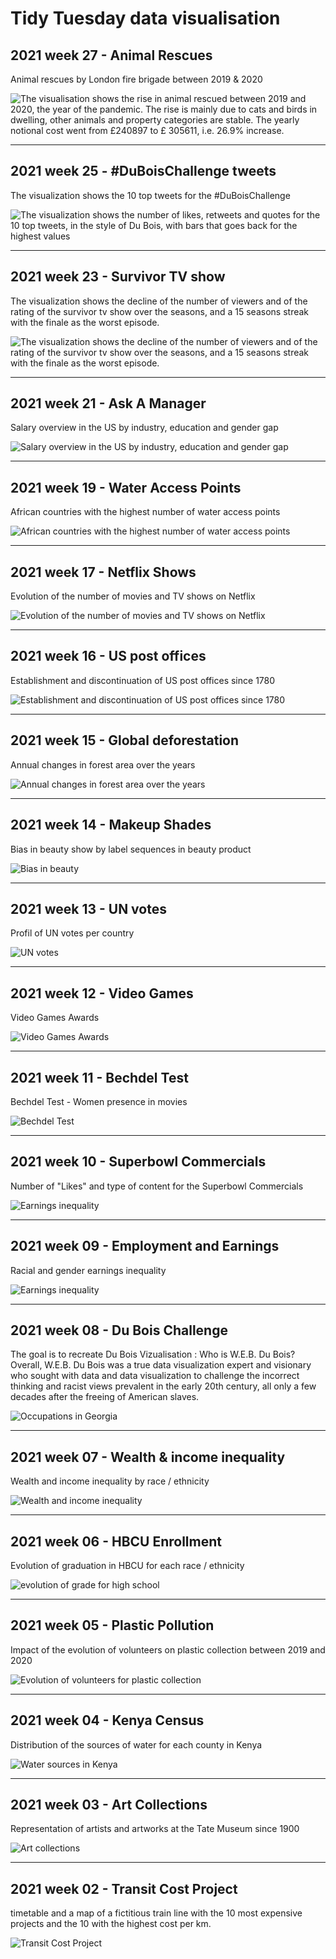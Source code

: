 # Tidy Tuesday data visualisation

## 2021 week 27 - Animal Rescues

Animal rescues by London fire brigade between 2019 & 2020

![The visualisation shows the rise in animal rescued between 2019 and 2020, the year of the pandemic. The rise is mainly due to cats and birds in dwelling, other animals and property categories are stable. The yearly notional cost went from £240897 to £ 305611, i.e. 26.9% increase.](/2021/2021-27-animal_rescues/animal_rescues.png)

----

## 2021 week 25 - #DuBoisChallenge tweets

The visualization shows the 10 top tweets for the #DuBoisChallenge

![The visualization shows the number of likes, retweets and quotes for the 10 top tweets, in the style of Du Bois, with bars that goes back for the highest values](/2021/2021-25-DuBoisChallenge_tweets/dubois_tweets.png)

----

## 2021 week 23 - Survivor TV show

The visualization shows the decline of the number of viewers and of the rating of the survivor tv show over the seasons, and a 15 seasons streak with the finale as the worst episode.

![The visualization shows the decline of the number of viewers and of the rating of the survivor tv show over the seasons, and a 15 seasons streak with the finale as the worst episode.](/2021/2021-23-survivor_tv_show/survivor.png)

----

## 2021 week 21 - Ask A Manager

Salary overview in the US by industry, education and gender gap

![Salary overview in the US by industry, education and gender gap](/2021/2021-21-ask_a_manager/ask_manager.png)

----

## 2021 week 19 - Water Access Points

African countries with the highest number of water access points

![African countries with the highest number of water access points](/2021/2021-19-water_access_points/water_access_points.png)

----

## 2021 week 17 - Netflix Shows

Evolution of the number of movies and TV shows on Netflix

![Evolution of the number of movies and TV shows on Netflix](/2021/2021-17-Netflix_shows/netflix_shows.png)

----

## 2021 week 16 - US post offices

Establishment and discontinuation of US post offices since 1780

![Establishment and discontinuation of US post offices since 1780](/2021/2021-16-post_offices/post_offices.png)

----

## 2021 week 15 - Global deforestation

Annual changes in forest area over the years

![Annual changes in forest area over the years](/2021/2021-15-global_deforestation/deforestation.png)

----

## 2021 week 14 - Makeup Shades

Bias in beauty show by label sequences  in beauty product

![Bias in beauty](/2021/2021-14-makeup_shades/makeup_shades.png)

----

## 2021 week 13 - UN votes

Profil of UN votes per country

![UN votes](/2021/2021-13-UN_votes/un_votes.png)

----

## 2021 week 12 - Video Games

Video Games Awards

![Video Games Awards](/2021/2021-12-video_games/video_games.png)

----

## 2021 week 11 - Bechdel Test

Bechdel Test - Women presence in movies

![Bechdel Test](/2021/2021-11-Bechdel-test/bechdel_test.png)

----

## 2021 week 10 - Superbowl Commercials

Number of "Likes" and type of content for the Superbowl Commercials

![Earnings inequality](/2021/2021-10-Superbowl-commercials/superbowl_commercials.png)

----

## 2021 week 09 - Employment and Earnings

Racial and gender earnings inequality

![Earnings inequality](/2021/2021-09-Employment-earnings/bls_earnings_single.png)

----

## 2021 week 08 - Du Bois Challenge

The goal is to recreate Du Bois Vizualisation :
Who is W.E.B. Du Bois?
Overall, W.E.B. Du Bois was a true data visualization expert and visionary who sought with data and data visualization to challenge the incorrect thinking and racist views prevalent in the early 20th century, all only a few decades after the freeing of American slaves.

![Occupations in Georgia](/2021/2021-08-Dubois-challenge/dubois_challenge_03.png)

----

## 2021 week 07 - Wealth & income inequality

Wealth and income inequality by race / ethnicity

![Wealth and income inequality](/2021/2021-07-wealth-inequality/wealth_inequality.png)

----

## 2021 week 06 - HBCU Enrollment

Evolution of graduation in HBCU for each race / ethnicity

![evolution of grade for high school](/2021/2021-06-hbcu-enrollment/hcbu_graduation_highschool.png)

----

## 2021 week 05 - Plastic Pollution

Impact of the evolution of volunteers on plastic collection between 2019 and 2020

![Evolution of volunteers for plastic collection](/2021/2021-05-plastic-pollution/plastic_pollution.png)

----

## 2021 week 04 - Kenya Census

Distribution of the sources of water for each county in Kenya

![Water sources in Kenya](/2021/2021-04-Kenya-census/kenya_census.png)

----

## 2021 week 03 - Art Collections

Representation of artists and artworks at the Tate Museum since 1900

![Art collections](/2021/2021-03-art-collections/art_collections.png)

----
## 2021 week 02 - Transit Cost Project

timetable and a map of a fictitious train line with the 10 most expensive projects and the 10 with the highest cost per km.

![Transit Cost Project](/2021/2021-02-transit-cost/transit_cost.png)

